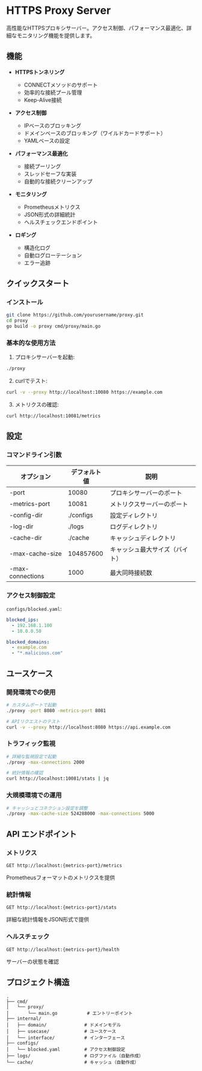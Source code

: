 # HTTPS Proxy Server

高性能なHTTPSプロキシサーバー。アクセス制御、パフォーマンス最適化、詳細なモニタリング機能を提供します。

## 機能

- **HTTPSトンネリング**
    - CONNECTメソッドのサポート
    - 効率的な接続プール管理
    - Keep-Alive接続

- **アクセス制御**
    - IPベースのブロッキング
    - ドメインベースのブロッキング（ワイルドカードサポート）
    - YAMLベースの設定

- **パフォーマンス最適化**
    - 接続プーリング
    - スレッドセーフな実装
    - 自動的な接続クリーンアップ

- **モニタリング**
    - Prometheusメトリクス
    - JSON形式の詳細統計
    - ヘルスチェックエンドポイント

- **ロギング**
    - 構造化ログ
    - 自動ログローテーション
    - エラー追跡

## クイックスタート

### インストール

```bash
git clone https://github.com/yourusername/proxy.git
cd proxy
go build -o proxy cmd/proxy/main.go
```

### 基本的な使用方法

1. プロキシサーバーを起動:
```bash
./proxy
```

2. curlでテスト:
```bash
curl -v --proxy http://localhost:10080 https://example.com
```

3. メトリクスの確認:
```bash
curl http://localhost:10081/metrics
```

## 設定

### コマンドライン引数

| オプション | デフォルト値 | 説明 |
|------------|--------------|------|
| -port | 10080 | プロキシサーバーのポート |
| -metrics-port | 10081 | メトリクスサーバーのポート |
| -config-dir | ./configs | 設定ディレクトリ |
| -log-dir | ./logs | ログディレクトリ |
| -cache-dir | ./cache | キャッシュディレクトリ |
| -max-cache-size | 104857600 | キャッシュ最大サイズ（バイト） |
| -max-connections | 1000 | 最大同時接続数 |

### アクセス制御設定

`configs/blocked.yaml`:
```yaml
blocked_ips:
  - 192.168.1.100
  - 10.0.0.50

blocked_domains:
  - example.com
  - "*.malicious.com"
```

## ユースケース

### 開発環境での使用

```bash
# カスタムポートで起動
./proxy -port 8080 -metrics-port 8081

# APIリクエストのテスト
curl -v --proxy http://localhost:8080 https://api.example.com
```

### トラフィック監視

```bash
# 詳細な監視設定で起動
./proxy -max-connections 2000

# 統計情報の確認
curl http://localhost:10081/stats | jq
```

### 大規模環境での運用

```bash
# キャッシュとコネクション設定を調整
./proxy -max-cache-size 524288000 -max-connections 5000
```

## API エンドポイント

### メトリクス

```
GET http://localhost:{metrics-port}/metrics
```
Prometheusフォーマットのメトリクスを提供

### 統計情報

```
GET http://localhost:{metrics-port}/stats
```
詳細な統計情報をJSON形式で提供

### ヘルスチェック

```
GET http://localhost:{metrics-port}/health
```
サーバーの状態を確認

## プロジェクト構造

```
.
├── cmd/
│   └── proxy/
│       └── main.go           # エントリーポイント
├── internal/
│   ├── domain/              # ドメインモデル
│   ├── usecase/             # ユースケース
│   └── interface/           # インターフェース
├── configs/
│   └── blocked.yaml         # アクセス制御設定
├── logs/                    # ログファイル（自動作成）
└── cache/                   # キャッシュ（自動作成）
```
